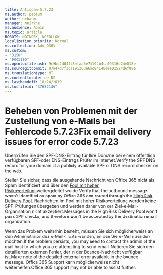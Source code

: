 ```yaml
---
title: Antispam-5.7.23
ms.author: pebaum
author: pebaum
manager: mnirkhe
ms.audience: Admin
ms.topic: article
ROBOTS: NOINDEX, NOFOLLOW
localization_priority: Normal
ms.collection: Adm_O365
ms.custom:
- "3156"
- "9001196"
ms.openlocfilehash: 9c9bc2d04fb8efaa5e75194b4ca09316d24e018e
ms.sourcegitcommit: 07b47d7f3ca191363e6bc84140e8e01524d6f08e
ms.translationtype: MT
ms.contentlocale: de-DE
ms.lasthandoff: 10/24/2019
ms.locfileid: "37682136"
---
```

# <a name="fix-email-delivery-issues-for-error-code-5723"></a><span data-ttu-id="5a98d-102">Beheben von Problemen mit der Zustellung von e-Mails bei Fehlercode 5.7.23</span><span class="sxs-lookup"><span data-stu-id="5a98d-102">Fix email delivery issues for error code 5.7.23</span></span>

<span data-ttu-id="5a98d-103">Überprüfen Sie den SPF-DNS-Eintrag für Ihre Domäne bei einem öffentlich verfügbaren SPF-oder DNS-Eintrags Prüfer im Internet.</span><span class="sxs-lookup"><span data-stu-id="5a98d-103">Verify the SPF DNS record for your domain at a publicly available SPF or DNS record checker on the web.</span></span>

<span data-ttu-id="5a98d-104">Stellen Sie sicher, dass die ausgehende Nachricht von Office 365 nicht als Spam identifiziert und über den [Pool mit hoher Risikoverteilung](https://docs.microsoft.com/office365/SecurityCompliance/high-risk-delivery-pool-for-outbound-messages)weitergeleitet wurde.</span><span class="sxs-lookup"><span data-stu-id="5a98d-104">Verify that the outbound message wasn't identified as spam by Office 365 and routed through the [High Risk Delivery Pool](https://docs.microsoft.com/office365/SecurityCompliance/high-risk-delivery-pool-for-outbound-messages).</span></span> <span data-ttu-id="5a98d-105">Nachrichten im Pool mit hoher Risikoverteilung werden keine SPF-Prüfungen übergeben und werden daher von der Ziel-e-Mail-Organisation nicht akzeptiert.</span><span class="sxs-lookup"><span data-stu-id="5a98d-105">Messages in the High Risk Delivery Pool won't pass SPF checks, and therefore won't be accepted by the destination email organization.</span></span>

<span data-ttu-id="5a98d-106">Wenn das Problem weiterhin besteht, müssen Sie sich möglicherweise an den Administrator des e-Mail-Hosts wenden, an den Sie e-Mails senden möchten.</span><span class="sxs-lookup"><span data-stu-id="5a98d-106">If the problem persists, you may need to contact the admin of the mail host to which you are attempting to send email.</span></span> <span data-ttu-id="5a98d-107">Notieren Sie sich den detaillierten externen Fehler, der in der Bounce-Nachricht verfügbar ist.</span><span class="sxs-lookup"><span data-stu-id="5a98d-107">Make note of the detailed external error available in the bounce message.</span></span>  <span data-ttu-id="5a98d-108">Office 365 Support kann möglicherweise nicht weiterhelfen.</span><span class="sxs-lookup"><span data-stu-id="5a98d-108">Office 365 support may not be able to assist further.</span></span>